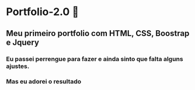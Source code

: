 # Portfolio-2.0 :rocket:
## Meu primeiro portfolio  com HTML, CSS, Boostrap  e Jquery

### Eu passei perrengue para fazer e ainda sinto que falta alguns ajustes.
### Mas eu adorei o resultado
